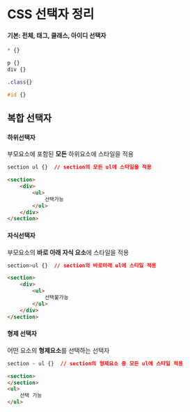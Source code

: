 # CSS 선택자 정리





#### 기본: 전체, 태그, 클래스, 아이디 선택자

```css
* {}

p {}
div {}

.class{}

#id {}
```





## 복합 선택자



#### 하위선택자

부모요소에 포함된 **모든** 하위요소에 스타일을 적용

```css
section ul {}  // section의 모든 ul에 스타일을 적용
```

```html
<section>
	<div>
        <ul>
            선택가능
        </ul>
    </div>
</section>
```



#### 자식선택자

부모요소의 **바로 아래 자식 요소**에 스타일을 적용

```css
section>ul {}  // section의 바로아래 ul에 스타일 적용
```

```html
<section>
	<div>
        <ul>
            선택불가능
        </ul>
    </div>
</section>
```



#### 형제 선택자

어떤 요소의 **형제요소**를 선택하는 선택자

```css
section ~ ul {}  // section의 형제요소 중 모든 ul에 스타일 적용
```

```html
<section>
</section>
<ul>
    선택 가능
</ul>
```







